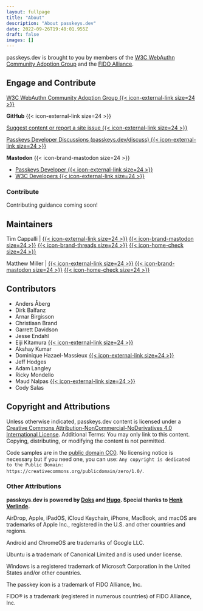 ```yaml
---
layout: fullpage
title: "About"
description: "About passkeys.dev"
date: 2022-09-26T19:48:01.955Z
draft: false
images: []
---
```


passkeys.dev is brought to you by members of the [W3C WebAuthn Community Adoption Group](https://www.w3.org/community/webauthn-adoption/) and the [FIDO Alliance](https://fidoalliance.org/).

<!--
<a href="roadmap"><button type="button" class="btn btn-primary">View Site Roadmap <i class="bi bi-cone-striped"></i></button></a>
-->

## Engage and Contribute

<a href="https://www.w3.org/community/webauthn-adoption/" target="_blank">W3C WebAuthn Community Adoption Group {{< icon-external-link size=24 >}}</a>

<strong>GitHub</strong> {{< icon-external-link size=24 >}}

<a href="https://github.com/passkeydeveloper/passkeys.dev/issues/new/choose" target="_blank">Suggest content or report a site issue {{< icon-external-link size=24 >}}</a>

<a href="https://passkeys.dev/discuss" target="_blank">Passkeys Developer Discussions (passkeys.dev/discuss) {{< icon-external-link size=24 >}}</a>

<strong>Mastodon</strong> {{< icon-brand-mastodon size=24 >}}

- <a href="https://fosstodon.org/@passkeysdev" target="_blank">Passkeys Developer {{< icon-external-link size=24 >}}</a>
- <a href="https://w3c.social/@w3cdevs" target="_blank">W3C Developers {{< icon-external-link size=24 >}}</a>

### Contribute

Contributing guidance coming soon!

## Maintainers

Tim Cappalli |
<a href="https://github.com/timcappalli" target="_blank">{{< icon-external-link size=24 >}}</a>
<a href="https://infosec.exchange/@timcappalli" target="_blank">{{< icon-brand-mastodon size=24 >}}</a>
<a href="https://threads.net/timcappalli" target="_blank">{{< icon-brand-threads size=24 >}}</a>
<a href="https://timcappalli.me/" target="_blank">{{< icon-home-check size=24 >}}</a>

Matthew Miller |
<a href="https://github.com/MasterKale" target="_blank">{{< icon-external-link size=24 >}}</a>
<a href="https://infosec.exchange/@iamkale" target="_blank">{{< icon-brand-mastodon size=24 >}}</a>
<a href="https://millerti.me/" target="_blank">{{< icon-home-check size=24 >}}</a>

## Contributors

- Anders Åberg
- Dirk Balfanz
- Arnar Birgisson
- Christiaan Brand
- Garrett Davidson
- Jesse Endahl
- Eiji Kitamura <a href="https://github.com/agektmr" target="_blank">{{< icon-external-link size=24 >}}</a>
- Akshay Kumar
- Dominique Hazael-Massieux <a href="https://github.com/dontcallmedom" target="_blank">{{< icon-external-link size=24 >}}</a>
- Jeff Hodges
- Adam Langley
- Ricky Mondello
- Maud Nalpas <a href="https://github.com/maudnals" target="_blank">{{< icon-external-link size=24 >}}</a>
- Cody Salas

## Copyright and Attributions

Unless otherwise indicated, passkeys.dev content is licensed under a [Creative Commons Attribution-NonCommercial-NoDerivatives 4.0 International License](https://creativecommons.org/licenses/by-nc-nd/4.0/). Additional Terms: You may only link to this content. Copying, distributing, or modifying the content is not permitted.

Code samples are in the [public domain CC0](https://creativecommons.org/publicdomain/zero/1.0/). No licensing notice is necessary but if you need one, you can use: `Any copyright is dedicated to the Public Domain: https://creativecommons.org/publicdomain/zero/1.0/`.

### Other Attributions

**passkeys.dev is powered by [Doks](https://getdoks.org/) and [Hugo](https://gohugo.io/). Special thanks to [Henk Verlinde](https://github.com/h-enk).**

AirDrop, Apple, iPadOS, iCloud Keychain, iPhone, MacBook, and macOS are trademarks of Apple Inc., registered in the U.S. and other countries and regions.

Android and ChromeOS are trademarks of Google LLC.

Ubuntu is a trademark of Canonical Limited and is used under license.

Windows is a registered trademark of Microsoft Corporation in the United States and/or other countries.

The passkey icon is a trademark of FIDO Alliance, Inc.

FIDO® is a trademark (registered in numerous countries) of FIDO Alliance, Inc.
